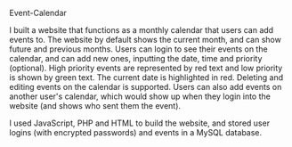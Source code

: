 Event-Calendar


I built a website that functions as a monthly calendar that users can add events to. The website by default shows the current month, and can show future and previous months. Users can login to see their events on the calendar, and can add new ones, inputting the date, time and priority (optional). High priority events are represented by red text and low priority is shown by green text. The current date is highlighted in red. Deleting and editing events on the calendar is supported. Users can also add events on another user's calendar, which would show up when they login into the website (and shows who sent them the event). 

I used JavaScript, PHP and HTML to build the website, and stored user logins (with encrypted passwords) and events in a MySQL database. 





  



